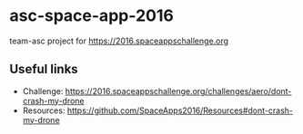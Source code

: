 # asc-space-app-2016
team-asc project for https://2016.spaceappschallenge.org

## Useful links

* Challenge: https://2016.spaceappschallenge.org/challenges/aero/dont-crash-my-drone
* Resources: https://github.com/SpaceApps2016/Resources#dont-crash-my-drone